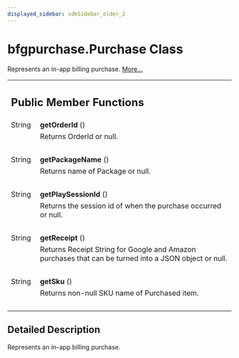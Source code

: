 ```yaml
---
displayed_sidebar: sdkSidebar_older_2
---
```

# bfgpurchase.Purchase Class 

<div class="contents">Represents an in-app billing purchase.    <a href="classcom_1_1bigfishgames_1_1bfglib_1_1bfgpurchase_1_1_purchase.html#details">More...</a><table class="memberdecls"><tr class="heading"><td colspan="2"><h2 class="groupheader"><a id="pub-methods" name="pub-methods"></a> Public Member Functions</h2></td></tr><tr class="memitem:a149140e43f6aa5ad5dd68d6e4b796088"><td class="memItemLeft" align="right" valign="top"><a id="a149140e43f6aa5ad5dd68d6e4b796088" name="a149140e43f6aa5ad5dd68d6e4b796088"></a> String&#160;</td><td class="memItemRight" valign="bottom"><b>getOrderId</b> ()</td></tr><tr class="memdesc:a149140e43f6aa5ad5dd68d6e4b796088"><td class="mdescLeft">&#160;</td><td class="mdescRight">Returns OrderId or null. <br /></td></tr><tr class="separator:a149140e43f6aa5ad5dd68d6e4b796088"><td class="memSeparator" colspan="2">&#160;</td></tr><tr class="memitem:aa52ad77a2d918962490f85822cac7bdf"><td class="memItemLeft" align="right" valign="top"><a id="aa52ad77a2d918962490f85822cac7bdf" name="aa52ad77a2d918962490f85822cac7bdf"></a> String&#160;</td><td class="memItemRight" valign="bottom"><b>getPackageName</b> ()</td></tr><tr class="memdesc:aa52ad77a2d918962490f85822cac7bdf"><td class="mdescLeft">&#160;</td><td class="mdescRight">Returns name of Package or null. <br /></td></tr><tr class="separator:aa52ad77a2d918962490f85822cac7bdf"><td class="memSeparator" colspan="2">&#160;</td></tr><tr class="memitem:ac4b8873805755b4e30ecd4d13193c9c4"><td class="memItemLeft" align="right" valign="top"><a id="ac4b8873805755b4e30ecd4d13193c9c4" name="ac4b8873805755b4e30ecd4d13193c9c4"></a> String&#160;</td><td class="memItemRight" valign="bottom"><b>getPlaySessionId</b> ()</td></tr><tr class="memdesc:ac4b8873805755b4e30ecd4d13193c9c4"><td class="mdescLeft">&#160;</td><td class="mdescRight">Returns the session id of when the purchase occurred or null. <br /></td></tr><tr class="separator:ac4b8873805755b4e30ecd4d13193c9c4"><td class="memSeparator" colspan="2">&#160;</td></tr><tr class="memitem:ae85d181337d8cfb5c29577a9ad6cdf49"><td class="memItemLeft" align="right" valign="top"><a id="ae85d181337d8cfb5c29577a9ad6cdf49" name="ae85d181337d8cfb5c29577a9ad6cdf49"></a> String&#160;</td><td class="memItemRight" valign="bottom"><b>getReceipt</b> ()</td></tr><tr class="memdesc:ae85d181337d8cfb5c29577a9ad6cdf49"><td class="mdescLeft">&#160;</td><td class="mdescRight">Returns Receipt String for Google and Amazon purchases that can be turned into a JSON object or null. <br /></td></tr><tr class="separator:ae85d181337d8cfb5c29577a9ad6cdf49"><td class="memSeparator" colspan="2">&#160;</td></tr><tr class="memitem:a3754f3f2613afa6617c020782f964b95"><td class="memItemLeft" align="right" valign="top"><a id="a3754f3f2613afa6617c020782f964b95" name="a3754f3f2613afa6617c020782f964b95"></a> String&#160;</td><td class="memItemRight" valign="bottom"><b>getSku</b> ()</td></tr><tr class="memdesc:a3754f3f2613afa6617c020782f964b95"><td class="mdescLeft">&#160;</td><td class="mdescRight">Returns non-null SKU name of Purchased item. <br /></td></tr><tr class="separator:a3754f3f2613afa6617c020782f964b95"><td class="memSeparator" colspan="2">&#160;</td></tr></table><a name="details" id="details"></a><h2 class="groupheader">Detailed Description</h2><div class="textblock">Represents an in-app billing purchase. </div></div> 
